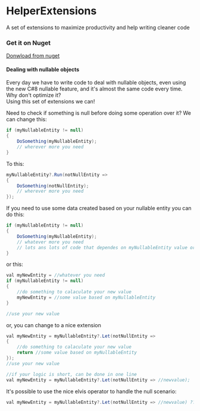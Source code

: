 # HelperExtensions
A set of extensions to maximize productivity and help writing cleaner code

### Get it on Nuget
[Donwload from nuget](https://www.nuget.org/packages/RJPSoft.HelperExtensions)

#### Dealing with nullable objects

Every day we have to write code to deal with nullable objects, even using the new C#8 nullable feature, and it's almost the same code every time. Why don't optimize it?</br>
Using this set of extensions we can!

 Need to check if something is null before doing some operation over it? We can change this:</br>
```c#
if (myNullableEntity != null)
{
	DoSomething(myNullableEntity);
	// wherever more you need
}
```

To this:</br>
```c#
myNullableEntity?.Run(notNullEntity => 
{
	DoSomething(notNullEntity);
	// wherever more you need	
});
```

If you need to use some data created based on your nullable entity you can do this:</br>
```c#
if (myNullableEntity != null)
{
	DoSomething(myNullableEntity);
	// whatever more you need
	// lots ans lots of code that dependes on myNullableEntity value or somethig created from it
}
```
or this:</br>
```c#
val myNewEntity = //whatever you need
if (myNullableEntity != null)
{
	//do something to calaculate your new value
	myNewEntity = //some value based on myNullableEntity
}

//use your new value
```
or, you can change to a nice extension
```c#
val myNewEntity = myNullableEntity?.Let(notNullEntity =>
{
	//do something to calaculate your new value
	return //some value based on myNullableEntity
});
//use your new value

//if your logic is short, can be done in one line
val myNewEntity = myNullableEntity?.Let(notNullEntity => //newvalue);
```
It's possible to use the nice elvis operator to handle the null scenario:</br>
```c#
val myNewEntity = myNullableEntity?.Let(notNullEntity => //newvalue) ?? someValue;
```
